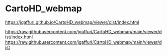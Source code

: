 # CartoHD_webmap

https://jgaffuri.github.io/CartoHD_webmap/viewer/dist/index.html

https://raw.githubusercontent.com/jgaffuri/CartoHD_webmap/main/viewer/dist/index.html
https://raw.githubusercontent.com/jgaffuri/CartoHD_webmap/main/viewer/dist


